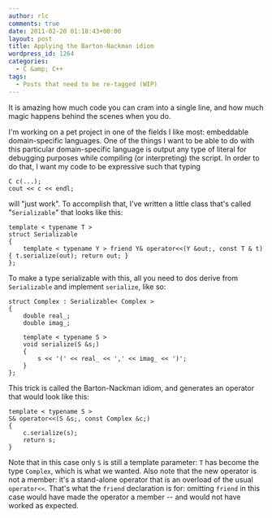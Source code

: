 ```yaml
---
author: rlc
comments: true
date: 2011-02-20 01:18:43+00:00
layout: post
title: Applying the Barton-Nackman idiom
wordpress_id: 1264
categories:
  - C &amp; C++
tags:
  - Posts that need to be re-tagged (WIP)
---
```


It is amazing how much code you can cram into a single line, and how much magic happens behind the scenes when you do.

<!--more-->

I'm working on a pet project in one of the fields I like most: embeddable domain-specific languages. One of the things I want to be able to do with this particular domain-specific language is output any type of literal for debugging purposes while compiling (or interpreting) the script. In order to do that, I want my code to be expressive such that typing

    C c(...);
    cout << c << endl;

will "just work". To accomplish that, I've written a little class that's called "`Serializable`" that looks like this:

    template < typename T >
    struct Serializable
    {
        template < typename Y > friend Y& operator<<(Y &out;, const T & t) { t.serialize(out); return out; }
    };

To make a type serializable with this, all you need to dos derive from `Serializable` and implement `serialize`, like so:

    struct Complex : Serializable< Complex >
    {
        double real_;
        double imag_;

        template < typename S >
        void serialize(S &s;)
        {
            s << '(' << real_ << ',' << imag_ << ')';
        }
    };

This trick is called the Barton-Nackman idiom, and generates an operator that would look like this:

    template < typename S >
    S& operator<<(S &s;, const Complex &c;)
    {
        c.serialize(s);
        return s;
    }

Note that in this case only `S` is still a template parameter: `T` has become the type `Complex`, which is what we wanted. Also note that the new operator is not a member: it's a stand-alone operator that is an overload of the usual `operator<<`. That's what the `friend` declaration is for: omitting `friend` in this case would have made the operator a member -- and would not have worked as expected.
